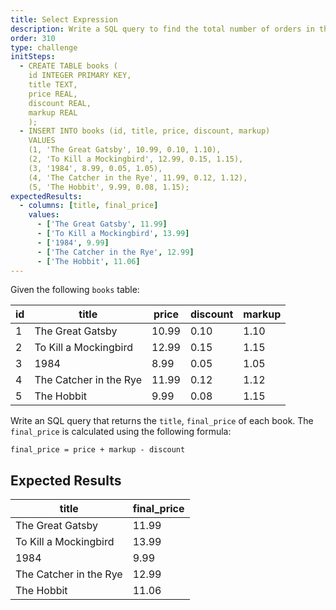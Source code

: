 ```yaml
---
title: Select Expression
description: Write a SQL query to find the total number of orders in the `orders` table.
order: 310
type: challenge
initSteps:
  - CREATE TABLE books (
    id INTEGER PRIMARY KEY,
    title TEXT,
    price REAL,
    discount REAL,
    markup REAL
    );
  - INSERT INTO books (id, title, price, discount, markup)
    VALUES
    (1, 'The Great Gatsby', 10.99, 0.10, 1.10),
    (2, 'To Kill a Mockingbird', 12.99, 0.15, 1.15),
    (3, '1984', 8.99, 0.05, 1.05),
    (4, 'The Catcher in the Rye', 11.99, 0.12, 1.12),
    (5, 'The Hobbit', 9.99, 0.08, 1.15);
expectedResults:
  - columns: [title, final_price]
    values:
      - ['The Great Gatsby', 11.99]
      - ['To Kill a Mockingbird', 13.99]
      - ['1984', 9.99]
      - ['The Catcher in the Rye', 12.99]
      - ['The Hobbit', 11.06]
---
```


Given the following `books` table:

| id  | title                  | price | discount | markup |
| --- | ---------------------- | ----- | -------- | ------ |
| 1   | The Great Gatsby       | 10.99 | 0.10     | 1.10   |
| 2   | To Kill a Mockingbird  | 12.99 | 0.15     | 1.15   |
| 3   | 1984                   | 8.99  | 0.05     | 1.05   |
| 4   | The Catcher in the Rye | 11.99 | 0.12     | 1.12   |
| 5   | The Hobbit             | 9.99  | 0.08     | 1.15   |

Write an SQL query that returns the `title`, `final_price` of each book. The `final_price` is calculated using the following formula:

```
final_price = price + markup - discount
```

## Expected Results

| title                  | final_price |
| ---------------------- | ----------- |
| The Great Gatsby       | 11.99       |
| To Kill a Mockingbird  | 13.99       |
| 1984                   | 9.99        |
| The Catcher in the Rye | 12.99       |
| The Hobbit             | 11.06       |
